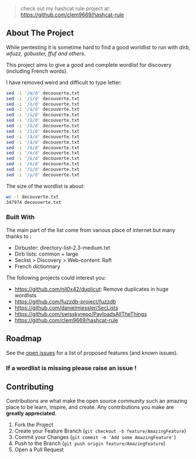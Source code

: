 > check out my hashcat rule project at: https://github.com/clem9669/hashcat-rule

<!-- ABOUT THE PROJECT -->
## About The Project

While pentesting it is sometime hard to find a good worldlist to run with *dirb, wfuzz, gobuster, ffuf and others*.

This project aims to give a good and complete wordlist for discovery (including French words).

I have removed weird and difficult to type letter:
```sh
sed -i '/œ/d' decouverte.txt
sed -i '/ï/d' decouverte.txt
sed -i '/ö/d' decouverte.txt
sed -i '/ä/d' decouverte.txt
sed -i '/ü/d' decouverte.txt
sed -i '/û/d' decouverte.txt
sed -i '/ô/d' decouverte.txt
sed -i '/î/d' decouverte.txt
sed -i '/â/d' decouverte.txt
sed -i '/â/d' decouverte.txt
sed -i '/ê/d' decouverte.txt
sed -i '/é/d' decouverte.txt
sed -i '/è/d' decouverte.txt
sed -i '/ë/d' decouverte.txt
sed -i '/ù/d' decouverte.txt
sed -i '/µ/d' decouverte.txt
```

The size of the wordlist is about:
```sh
wc -l decouverte.txt 
347974 decouverte.txt
```

### Built With
The main part of the list come from various place of internet but many thanks to :
* Dirbuster: directory-list-2.3-medium.txt
* Dirb lists: common + large
* Seclist > Discovery > Web-content: Raft
* French dictionnary

The following projects could interest you:
  - https://github.com/nil0x42/duplicut: Remove duplicates in huge wordlists
  - https://github.com/fuzzdb-project/fuzzdb
  - https://github.com/danielmiessler/SecLists
  - https://github.com/swisskyrepo/PayloadsAllTheThings
  - https://github.com/clem9669/hashcat-rule


<!-- ROADMAP -->
## Roadmap

See the [open issues](https://github.com/clem9669/wordlists/issues) for a list of proposed features (and known issues).

### If a wordlist is missing please raise an issue ! 

<!-- CONTRIBUTING -->
## Contributing

Contributions are what make the open source community such an amazing place to be learn, inspire, and create. Any contributions you make are **greatly appreciated**.

1. Fork the Project
2. Create your Feature Branch (`git checkout -b feature/AmazingFeature`)
3. Commit your Changes (`git commit -m 'Add some AmazingFeature'`)
4. Push to the Branch (`git push origin feature/AmazingFeature`)
5. Open a Pull Request

